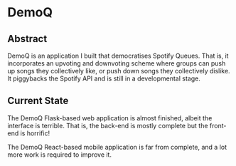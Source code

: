# DemoQ

## Abstract
DemoQ is an application I built that democratises Spotify Queues. That is, it incorporates an upvoting and downvoting scheme where groups can push up songs they collectively like, or push down songs they collectively dislike. It piggybacks the Spotify API and is still in a developmental stage.

## Current State
The DemoQ Flask-based web application is almost finished, albeit the interface is terrible. That is, the back-end is mostly complete but the front-end is horrific!

The DemoQ React-based mobile application is far from complete, and a lot more work is required to improve it.
